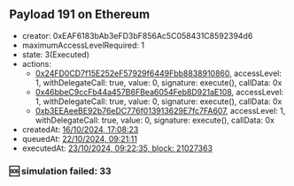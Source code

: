 ## Payload 191 on Ethereum

- creator: 0xEAF6183bAb3eFD3bF856Ac5C058431C8592394d6
- maximumAccessLevelRequired: 1
- state: 3(Executed)
- actions:
  - [0x24FD0CD7f15E252eF57929f6449Fbb8838910860](https://etherscan.io/tx/0x24FD0CD7f15E252eF57929f6449Fbb8838910860), accessLevel: 1, withDelegateCall: true, value: 0, signature: execute(), callData: 0x
  - [0x46bbeC9ccFb44a457B6FBea6054Feb8D921aE108](https://etherscan.io/tx/0x46bbeC9ccFb44a457B6FBea6054Feb8D921aE108), accessLevel: 1, withDelegateCall: true, value: 0, signature: execute(), callData: 0x
  - [0xb3EEAeeBE92b76eDC776f013913629E7fc7FA607](https://etherscan.io/tx/0xb3EEAeeBE92b76eDC776f013913629E7fc7FA607), accessLevel: 1, withDelegateCall: true, value: 0, signature: execute(), callData: 0x
- createdAt: [16/10/2024, 17:08:23](https://etherscan.io/tx/0x9ecda448e0b991a39c92e3852902ab8945f5b65cc1843ac6cab52782b6dcf367)
- queuedAt: [22/10/2024, 09:21:11](https://etherscan.io/tx/0xba97cb9c86b637dbdd9395e2543223165d077fbd4559c573592cfe324cd32534)
- executedAt: [23/10/2024, 09:22:35, block: 21027363](https://etherscan.io/tx/0xdbdb66a3e6483117028c11a5cc738244a74f84d87b3f31ecad58b3d268132fad)

### :sos: simulation failed: 33
